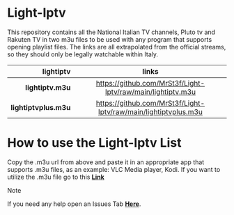 # Light-Iptv

This repository contains all the National Italian TV channels, Pluto tv and Rakuten TV in two m3u files to be used with any program that supports opening playlist files. The links are all extrapolated from the official streams, so they should only be legally watchable within Italy.


|**lightiptv**          | **links**                                                        |
|----------------------:|:----------------------------------------------------------------:|
|**lightiptv.m3u**      | https://github.com/MrSt3f/Light-Iptv/raw/main/lightiptv.m3u      |
|**lightiptvplus.m3u**  | https://github.com/MrSt3f/Light-Iptv/raw/main/lightiptvplus.m3u  |

# How to use the Light-Iptv List

Copy the .m3u url from above and paste it in an appropriate app that supports .m3u files, as an example: VLC Media player, Kodi.
If you want to utilize the .m3u file go to this **[Link](https://github.com/MrSt3f/Light-Iptv/releases/tag/iptv)**

> [!NOTE]
> If you need any help open an Issues Tab **[Here](https://github.com/MrSt3f/Light-Iptv/issues)**.
